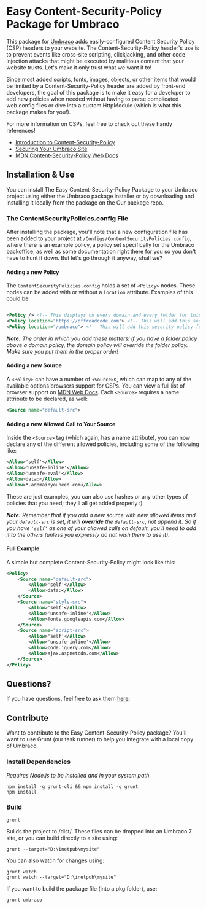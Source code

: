 # Easy Content-Security-Policy Package for Umbraco

This package for [Umbraco](https://umbraco.com) adds easily-configured Content Security Policy (CSP) headers to your website. The Content-Security-Policy header's use is to prevent events like cross-site scripting, clickjacking, and other code injection attacks that might be executed by malitious content that your website trusts. Let's make it only trust what we want it to!

Since most added scripts, fonts, images, objects, or other items that would be limited by a Content-Security-Policy header are added by front-end developers, the goal of this package is to make it easy for a developer to add new policies when needed without having to parse complicated web.config files or dive into a custom HttpModule (which is what this package makes for you!).

For more information on CSPs, feel free to check out these handy references!

* [Introduction to Content-Security-Policy](https://scotthelme.co.uk/content-security-policy-an-introduction/)
* [Securing Your Umbraco Site](https://cultiv.nl/blog/so-you-want-to-secure-your-umbraco-site/)
* [MDN Content-Security-Policy Web Docs](https://developer.mozilla.org/en-US/docs/Web/HTTP/CSP)

## Installation & Use

You can install The Easy Content-Security-Policy Package to your Umbraco project using either the Umbraco package installer or by downloading and installing it locally from the package on the Our package repo.

### The ContentSecurityPolicies.config File

After installing the package, you'll note that a new configuration file has been added to your project at `/Configs/ContentSecurityPolicies.config`, where there is an example policy, a policy set specifically for the Umbraco backoffice, as well as some documentation right there for you so you don't have to hunt it down. But let's go through it anyway, shall we?

#### Adding a new Policy

The `ContentSecurityPolicies.config` holds a set of `<Policy>` nodes. These nodes can be added with or without a `location` attribute. Examples of this could be:

```xml

<Policy /> <!-- This displays on every domain and every folder for this Umbraco application -->
<Policy location="https://offroadcode.com"> <!-- This will add this security policy only to calls made OR referred by this domain -->
<Policy location="/umbraco"> <!-- This will add this security policy for this specific section of the site, such as the backoffice -->

```

_**_Note:_** The order in which you add these matters! If you have a folder policy above a domain policy, the domain policy will override the folder policy. Make sure you put them in the proper order!_

#### Adding a new Source

A `<Policy>` can have a number of `<Source>`s, which can map to any of the available options browsers support for CSPs. You can view a full list of browser support on [MDN Web Docs](https://developer.mozilla.org/en-US/docs/Web/HTTP/CSP). Each `<Source>` requires a name attribute to be declared, as well:

```xml
<Source name="default-src">
```

#### Adding a new Allowed Call to Your Source

Inside the `<Source>` tag (which again, has a name attribute), you can now declare any of the different allowed policies, including some of the following like:

```xml
<Allow>'self'</Allow>
<Allow>'unsafe-inline'</Allow>
<Allow>'unsafe-eval'</Allow>
<Allow>data:</Allow>
<Allow>*.adomainyouneed.com</Allow>
```

These are just examples, you can also use hashes or any other types of policies that you need; they'll all get added properly :)

_**_Note:_** Remember that if you add a new source with new allowed items and your `default-src` is set, it will **_override_** the `default-src`, not append it. So if you have `'self'` as one of your allowed calls on default, you'll need to add it to the others (unless you expressly do not wish them to use it)._

#### Full Example

A simple but complete Content-Security-Policy might look like this:

```xml
<Policy>
    <Source name="default-src">
        <Allow>'self'</Allow>
        <Allow>data:</Allow>
    </Source>
    <Source name="style-src">
        <Allow>'self'</Allow>
        <Allow>'unsafe-inline'</Allow>
        <Allow>fonts.googleapis.com</Allow>
    </Source>
    <Source name="script-src">
        <Allow>'self'</Allow>
        <Allow>'unsafe-inline'</Allow>
        <Allow>code.jquery.com</Allow>
        <Allow>ajax.aspnetcdn.com</Allow>
    </Source>
</Policy>
```

## Questions?

If you have questions, feel free to ask them [here](https://github.com/Offroadcode/umbraco-content-security-policy/issues).

## Contribute

Want to contribute to the Easy Content-Security-Policy package? You'll want to use Grunt (our task runner) to help you integrate with a local copy of Umbraco.

### Install Dependencies
*Requires Node.js to be installed and in your system path*

    npm install -g grunt-cli && npm install -g grunt
    npm install

### Build

    grunt

Builds the project to /dist/. These files can be dropped into an Umbraco 7 site, or you can build directly to a site using:

    grunt --target="D:\inetpub\mysite"

You can also watch for changes using:

    grunt watch
    grunt watch --target="D:\inetpub\mysite"

If you want to build the package file (into a pkg folder), use:

    grunt umbraco
